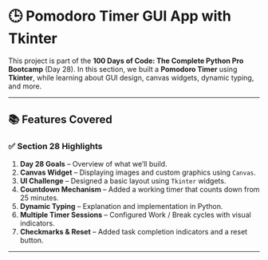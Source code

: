 # 🕒 Pomodoro Timer GUI App with Tkinter

This project is part of the **100 Days of Code: The Complete Python Pro Bootcamp** (Day 28). In this section, we built a **Pomodoro Timer** using **Tkinter**, while learning about GUI design, canvas widgets, dynamic typing, and more.

---

## 📚 Features Covered

### ✅ Section 28 Highlights
1. **Day 28 Goals** – Overview of what we’ll build.
2. **Canvas Widget** – Displaying images and custom graphics using `Canvas`.
3. **UI Challenge** – Designed a basic layout using `Tkinter` widgets.
4. **Countdown Mechanism** – Added a working timer that counts down from 25 minutes.
5. **Dynamic Typing** – Explanation and implementation in Python.
6. **Multiple Timer Sessions** – Configured Work / Break cycles with visual indicators.
7. **Checkmarks & Reset** – Added task completion indicators and a reset button.

---
